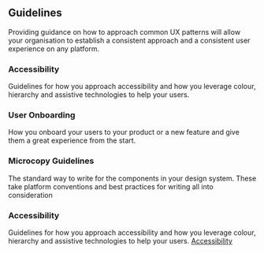 ## Guidelines
Providing guidance on how to approach common UX patterns will allow your organisation to establish a consistent approach and a consistent user experience on any platform.

### Accessibility
Guidelines for how you approach accessibility and how you leverage colour, hierarchy and assistive technologies to help your users.
### User Onboarding
How you onboard your users to your product or a new feature and give them a great experience from the start.

### Microcopy Guidelines
The standard way to write for the components in your design system. These take platform conventions and best practices for writing all into consideration

### Accessibility
Guidelines for how you approach accessibility and how you leverage colour, hierarchy and assistive technologies to help your users.
[Accessibility](https://webaim.org/intro/)

